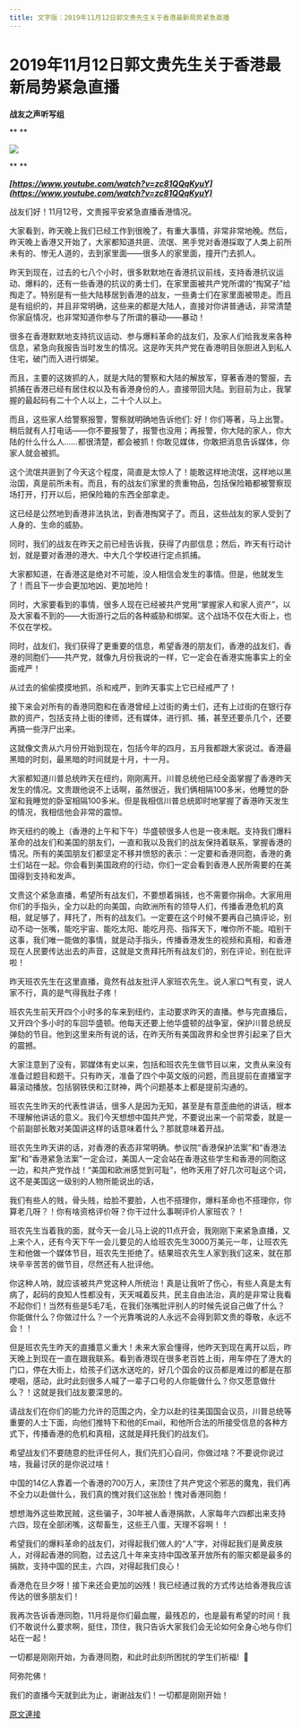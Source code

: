 ```yaml
---
title: 文字版：2019年11月12日郭文贵先生关于香港最新局势紧急直播
---
```


# 2019年11月12日郭文贵先生关于香港最新局势紧急直播

**战友之声听写组**

**
**

[![](https://2.bp.blogspot.com/-07o2iMi6JDY/XctyC91hQkI/AAAAAAAAADo/x4Gn-SFFmmA124LOfnwZuBod0VhteONvACK4BGAYYCw/s400/1112.png)](http://2.bp.blogspot.com/-07o2iMi6JDY/XctyC91hQkI/AAAAAAAAADo/x4Gn-SFFmmA124LOfnwZuBod0VhteONvACK4BGAYYCw/s1600/1112.png)

**
**

***[https://www.youtube.com/watch?v=zc81QQqKyuY](https://www.youtube.com/watch?v=zc81QQqKyuY)***




战友们好！11月12号，文贵报平安紧急直播香港情况。




大家看到，昨天晚上我们已经工作到很晚了，有重大事情，非常非常地晚。然后，昨天晚上香港又开始了，大家都知道共匪、流氓、黑手党对香港採取了人类上前所未有的、惨无人道的，去到家里面——很多人的家里面，撞开门去抓人。




昨天到现在，过去的七八个小时，很多默默地在香港抗议前线，支持香港抗议运动、爆料的，还有一些香港的抗议的勇士们，在家里面被共产党所谓的“掏窝子”给掏走了。特别是有一些大陆移居到香港的战友，一些勇士们在家里面被带走。而且是有组织的，并且非常明确，这些来的都是大陆人，直接对你讲普通话，非常清楚你家庭情况，也非常知道你参与了所谓的暴动——暴动！




很多在香港默默地支持抗议运动、参与爆料革命的战友们，及家人们给我发来各种信息，紧急向我报告当时发生的情况。这是昨天共产党在香港明目张胆进入到私人住宅，破门而入进行绑架。




而且，主要的这拨抓的人，就是大陆的警察和大陆的解放军，穿著香港的警服，去抓捕在香港已经有居住权以及有香港身份的人，直接带回大陆。到目前为止，我掌握的最起码有二十个人以上，二十个人以上。




而且，这些家人给警察报警，警察就明确地告诉他们: 好！你们等著，马上出警。稍后就有人打电话——你不要报警了，报警也没用；再报警，你大陆的家人，你大陆的什么什么人……都很清楚，都会被抓！你敢见媒体，你敢把消息告诉媒体，你家人就会被抓。




这个流氓共匪到了今天这个程度，简直是太惊人了！能敢这样地流氓，这样地以黑治国，真是前所未有。而且，有的战友们家里的贵重物品，包括保险箱都被警察现场打开，打开以后，把保险箱的东西全部拿走。




这已经是公然地到香港非法执法，到香港掏窝子了。而且，这些战友的家人受到了人身的、生命的威胁。




同时，我们的战友在昨天之前已经告诉我，获得了内部信息；然后，昨天有行动计划，就是要对香港的港大、中大几个学校进行定点抓捕。




大家都知道，在香港这是绝对不可能，没人相信会发生的事情。但是，他就发生了！而且下一步会更加地凶、更加地险！




同时，大家要看到的事情，很多人现在已经被共产党用“掌握家人和家人资产”，以及大家看不到的——大街游行之后的各种威胁和绑架。这个战场不仅在大街上，也不仅在学校。




同时，战友们，我们获得了更重要的信息，希望香港的朋友们，香港的战友们，香港的同胞们——共产党，就像九月份我说的一样，它一定会在香港实施事实上的全面戒严！




从过去的偷偷摸摸地抓，杀和戒严，到昨天事实上它已经戒严了！




接下来会对所有的香港同胞和在香港曾经上过街的勇士们，还有上过街的在银行存款的资产，包括支持上街的律师，还有媒体，进行抓、捕，甚至还要杀几个，还要再搞一些浮尸出来。




这就像文贵从六月份开始到现在，包括今年的四月，五月我都跟大家说过。香港最黑暗的时刻，最黑暗的时间就是十月，十一月。




大家都知道川普总统昨天在纽约，刚刚离开。川普总统他已经全面掌握了香港昨天发生的情况。文贵跟他说不上话啊，虽然很近，我们俩相隔100多米，他睡觉的卧室和我睡觉的卧室相隔100多米。但是我相信川普总统即时地掌握了香港昨天发生的情况，我相信他会非常的震惊。




昨天纽约的晚上（香港的上午和下午）华盛顿很多人也是一夜未眠。支持我们爆料革命的战友们和美国的朋友们，一直和我以及我们的战友保持着联系，掌握香港的情况。所有的美国朋友们都坚定不移并愤怒的表示：一定要和香港同胞，香港的勇士们站在一起。你会看到美国政府的行动，你们一定会看到香港人民所需要的在美国得到支持和发声。




文贵这个紧急直播，希望所有战友们，不要想着捐钱，也不需要你捐命。大家用用你们的手指头，全力以赴的向美国，向欧洲所有的领导人们，传播香港危机的真相，就足够了，拜托了，所有的战友们。一定要在这个时候不要再自己搞评论，别动不动一张嘴，能吃宇宙、能吃太阳、能吃月亮、指挥天下，唯你所不能。咱别干这事，我们唯一能做的事情，就是动手指头，传播香港发生的视频和真相，和香港现在人民要传达出去的声音，这就是文贵拜托所有战友们的，别在评论，别在批评啦！




昨天班农先生在这里直播，竟然有战友批评人家班农先生。说人家口气有变，说人家不行，真的是气得我肚子疼！




班农先生前天开四个小时多的车来到纽约，主动要求昨天的直播。参与完直播后，又开四个多小时的车回华盛顿。他每天还要上他华盛顿的战争室，保护川普总统反弹劾的节目。他到这里来所有说的话，在昨天所有美国政界和全世界引起来了巨大的震撼。




大家注意到了没有，郭媒体有史以来，包括和班农先生做节目以来，文贵从来没有准备过题目和题干。只有昨天，准备了四个中英文版的问题，而且提前在直播室字幕滚动播放。包括钢铁侠和江财神，两个问题基本上都是提前沟通的。




班农先生昨天的代表性讲话，很多人是因为无知，甚至是有意歪曲他的讲话，根本不理解他讲话的意义。我们今天想想中国共产党，不要说出来一个前常委，就是一个前副部长敢对美国讲这样的话意味着什么？那就意味着开战。




班农先生昨天讲的话，对香港的表态非常明确。参议院“香港保护法案”和“香港法案”和“香港紧急法案”一定会过，美国人一定会站在香港这些学生和香港的同胞这一边，和共产党作战！“美国和欧洲感觉到可耻”，他昨天用了好几次可耻这个词，这不是美国这一级别的人物所能说出的话，







我们有些人的贱，骨头贱，给脸不要脸，人也不搭理你，爆料革命也不搭理你，你算老几呀？！你有啥资格评价呀？你干过什么事啊评价人家班农？！




班农先生当着我的面，就今天一会儿马上说的11点开会，我刚刚下来紧急直播，又上来个人，还有今天下午一会儿要见的人给班农先生3000万美元一年，让班农先生和他做一个媒体节目，班农先生拒绝了。结果班农先生人家到我们这来，就在那块辛辛苦苦的做节目，尽然还有人批评他。




你这种人呐，就应该被共产党这种人所统治！真是让我听了伤心，有些人真是太有病了，起码的良知人性都没有，天天喊着反共，民主自由法治，真的是非常让我看不起你们！当然有些是5毛7毛，在我们张嘴批评别人的时候先说自己做了什么？你能做什么？你做过什么？一个光靠嘴说的人永远不会得到郭文贵的尊敬，永远不会！！




但是班农先生昨天的直播意义重大！未来大家会懂得，他昨天到现在离开以后，昨天晚上到现在一直在跟我联系。看到香港现在很多老百姓上街，用车停在了港大的门口，停在大街上，给孩子们送水送吃的，好几个国会的议员都是难过的都是在那哽咽，感动，此时此刻很多人喊了一辈子口号的人你能做什么？你又愿意做什么？！这就是我们战友要深思的。




请战友们在你们的能力允许的范围之内，全力以赴的往美国国会议员，川普总统等重要的人士下面，向他们推特下和他的Email，和他所合法的所接受信息的各种方式下，传播香港的危机和真相，这就是拜托我们的战友们。




希望战友们不要随意的批评任何人，我们先扪心自问，你做过啥？不要说你说过啥，我最讨厌的是你说过啥！




中国的14亿人靠着一个香港的700万人，来顶住了共产党这个邪恶的魔鬼，我们再不全力以赴做什么，我们真的愧对我们这张脸！愧对香港同胞！




想想海外这些欺民贼，这些骗子，30年被人香港捐款，人家每年六四都出来支持六四，现在全部闭嘴，这帮畜生，这些王八蛋，天理不容啊！！




希望我们的爆料革命的战友们，对得起我们做人的“人”字，对得起我们是黄皮肤人，对得起香港的同胞，过去这几十年来支持中国改革开放所有的赈灾都是最多的捐款，支持中国的民主，六四，对得起我们良心！




香港危在旦夕呀！接下来还会更加的凶残！我已经通过我的方式传达给香港我应该传达的很多朋友们！




我再次告诉香港同胞，11月将是你们最血腥，最残忍的，也是最有希望的时间！我们不敢说什么要求啊，挺住，顶住，我只告诉大家我们会无论如何全身心地与你们站在一起！




一切都是刚刚开始，为香港同胞，和此时此刻所困扰的学生们祈福!  🙏




阿弥陀佛！




我们的直播今天就到此为止，谢谢战友们！一切都是刚刚开始！

[原文連接](http://littleantvoice.blogspot.com/2019/11/20191112.html)